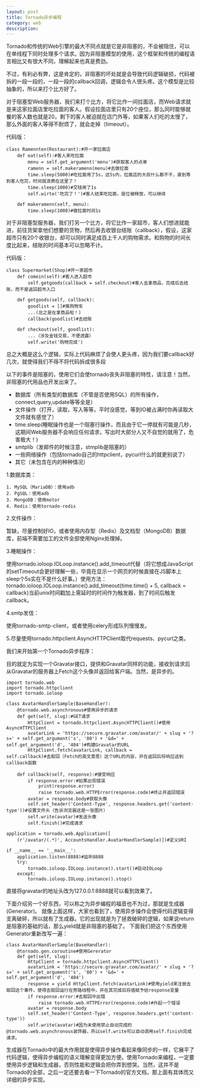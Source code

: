 ```yaml
---
layout: post
title: Tornado异步编程
category: web
description:
---
```


Tornado和传统的Web引擎的最大不同点就是它是非阻塞的，不会被阻住，可以在单线程下同时处理多个请求。因为非阻塞模型的使用，这个框架和传统的编程语言相比又有很大不同，理解起来也真是费劲。

不过，有利必有弊，这是肯定的，非阻塞的坏处就是会导致代码逻辑破损，代码被拆的一段一段的，一段一段的callback回调，逻辑会令人很头疼。这个模型是比较抽象的，所以来打个比方好了。

对于阻塞型Web服务器，我们来打个比方，将它比作一间拉面店，而Web请求就是来这家拉面店里吃拉面的客人。假设拉面店里只有20个座位，那么同时能够就餐的客人数也就是20，剩下的客人被迫就在店门外等，如果客人们吃的太慢了，那么外面的客人等得不耐烦了，就会走掉（timeout）。

代码版：

    class Ramennten(Restaurant):#开一家拉面店
        def eat(self):#客人来吃拉面
            menu = self.get_argument('menu')#获取客人的点单
            ramenn = self.makeramenn(menu)#去做拉面
            time.sleep(5000)#吃拉面用了5s，这5s内，拉面店的大叔什么都不干，直到等到客人吃完，时间就浪费在这里了！
            time.sleep(1000)#交钱用了1s
            self.wirte('吃完了！')#客人结束吃拉面，座位被释放，可以继续

        def makeramenn(self, menu):
            time.sleep(1000)#做拉面时间1s  

对于非阻塞型服务器，我们打另一个比方，将它比作一家超市，客人们想进就能进，前往货架拿他们想要的货物，然后再去收银台结账（callback），假设，这家超市只有20个收银台，却可以同时满足成百上千人的购物需求。和购物的时间长度比起来，结账的时间基本可以忽略不计。  

代码版：  

    class Supermarket(Shop)#开一家超市
        def comein(self):#客人进入超市
            self.getgoods(callback = self.checkout)#客人去拿商品，完成后去结账，而不是返回超市入口

        def getgoods(self, callback):
            goodlist = []#推购物车
            ...(总之是在拿商品啦！)
            callback(goodlist)#去结账

        def checkout(self, goodlist):
            ...（涉及金钱交易，不便透露）
            self.write('购物完成')

总之大概是这么个逻辑，实际上代码麻烦了会使人更头疼，因为我们要callback好几次，就使得我们不得不将代码拆成很多段

以下的事件是阻塞的，使用它们会使tornado丧失非阻塞的特性，请注意！当然，非阻塞的代用品也开发出来了。

- 数据库（所有类型的数据库（不管是否使用SQL）的所有操作，connect,query,update等等全是）
- 文件操作（打开，读取，写入等等，平时没感觉，等到IO被占满时你再读取大文件就有感觉了）
- time.sleep(睡眠操作也是一个阻塞行操作，而且由于它一停就有可能是几秒，这期间Web服务器不会响应任何请求，写出时大部分人又不自觉的就用了，危害极大！)
- smtplib（发邮件的时候注意，stmplib是阻塞的）
- 一些网络操作（包括tornado自己的httpclient，pycurl什么的就更别说了）
- 其它（未包含在内的种种情况）  


1.数据库类：

    1. MySQL（MariaDB）：使用adb
    2. PgSQL：使用adb
    3. MongoDB：使用motor
    4. Redis：使用tornado-redis

2.文件操作：  

暂缺，尽量控制好IO，或者使用内存型（Redis）及文档型（MongoDB）数据库，前端不需要加工的文件全部使用Nginx处理掉。  

3.睡眠操作：  

使用tornado.ioloop.IOLoop.instance().add_timeout代替（将它想成JavaScript的setTimeout会更好理解一些，毕竟在显示一个网页的时候直接在JS脚本上sleep个5s实在不是什么好事。）使用方法：tornado.ioloop.IOLoop.instance().add_timeout(time.time() + 5, callback = callback)当前unix时间戳加上需延时的时间作为触发器，到了时间后触发callback。

4.smtp发信：  

使用tornado-smtp-client，或者使用celery形成队列慢慢发。 

5.尽量使用tornado.httpclient.AsyncHTTPClient取代requests、pycurl之类。

我们来开始第一个Tornado异步程序：

目的就定为实现一个Gravatar接口，提供和Gravatar同样的功能，接收到请求后从Gravatar的服务器上Fetch这个头像并返回给客户端。当然，是异步的。

    import tornado.web
    import tornado.httpclient
    import tornado.ioloop

    class AvatarHandlerSample(BaseHandler):
        @tornado.web.asynchronous#使用异步的请求
        def get(self, slug):#GET请求
            HttpClient = tornado.httpclient.AsyncHTTPClient()#使用AsyncHTTPClient
            avatarLink = 'https://secure.gravatar.com/avatar/' + slug + '?s=' + self.get_argument('s', '80') + '&d=' +
    self.get_argument('d', '404')#构建Gravatar的URL
            HttpClient.fetch(avatarLink, callback =
    self.callback)#去取回（Fetch的英文意思）这个URL的内容，并在返回后将响应送到callback函数

        def callback(self, response):#接受响应
            if response.error:#如果出现错误
                print(response.error)
                raise tornado.web.HTTPError(response.code)#终止并返回错误
            avatar = response.body#获取头像
            self.set_header('Content-Type', response.headers.get('content-type'))#设置文件头（告诉浏览器这是一张图片）
            self.write(avatar)#发送头像
            self.finish()#完成请求

    application = tornado.web.Application([
        (r'/avatar/(.*)', AccountsHandler.AvatarHandlerSample)])#定义URI

    if __name__ == '__main__':
        application.listen(8888)#监听8888
        try:
            tornado.ioloop.IOLoop.instance().start()#启动IOLoop
        except:
            tornado.ioloop.IOLoop.instance().stop()

直接将gravatar的地址头改为127.0.0.1:8888就可以看到效果了。

下面介绍另一个好东西，可以称之为异步编程的福音也不为过，那就是生成器(Generator)。
就像上面这样，大家也看到了，使用异步操作会使得代码逻辑变得支离破碎，所以就有了生成器。它的出现就是为了拯救破碎的逻辑，如果说return是阻塞的基础的话，那么yield就是非阻塞的基础了。 下面我们把这个东西使用Generator重新改写一遍：

    class AvatarHandlerSample(BaseHandler):
        @tornado.gen.coroutine#使用Gererator
        def get(self, slug):
            HttpClient = tornado.httpclient.AsyncHTTPClient()
            avatarLink = 'https://secure.gravatar.com/avatar/' + slug + '?s=' + self.get_argument('s', '80') + '&d=' +
    self.get_argument('d', '404')
            response = yield HttpClient.fetch(avatarLink)#使用yield来注册去取回这个事件，使得去取回运行在旁路线程中，并在其完成后将值赋予给response变量
            if response.error:#去取回中出错
                raise tornado.web.HTTPError(response.code)#升起一个错误
            avatar = response.body
            self.set_header('Content-Type', response.headers.get('content-type'))
            self.write(avatar)#因为未使用禁止自动完成的@tornado.web.asynchronous装饰器，所以self.write可以自动调用self.finish完成请求。

生成器在Tornado中的最大作用就是使得异步操作看起来像同步的一样，它展平了代码逻辑，使得异步编程的语义理解变得更加方便。使用Tornado来编程，一定要使用异步逻辑和生成器，否则性能和逻辑会把你弄到想哭。当然，这并不是Tornado的全部，之后一定还要去看一下Tornado的官方文档，那上面有具体而又详细的异步实现。
